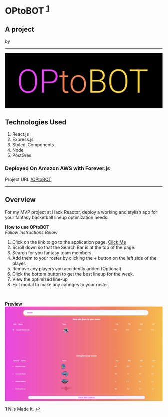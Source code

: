 # OPtoBOT <sup id="a1">[1](#f1)</sup>
## A project
*by*

---
![alt text](https://github.com/nilaip96/OP/blob/main/Screen%20Shot%202021-04-13%20at%205.32.41%20PM.png)

## Technologies Used
1. React.js
2. Express.js
3. Styled-Components
4. Node
5. PostGres

### Deployed On Amazon AWS with Forever.js

Project URL
[/OPtoBOT](http://ec2-54-215-195-116.us-west-1.compute.amazonaws.com/)

---

## Overview
For my MVP project at Hack Reactor, deploy a working and stylish app for your fantasy basketball lineup optimization needs.


**How to use OPtoBOT**\
*Follow instructions Below*
1. Click on the link to go to the application page. [Click Me](http://ec2-54-215-195-116.us-west-1.compute.amazonaws.com/)
2. Scroll down so that the Search Bar is at the top of the page.
3. Search for you fantasy team members. 
4. Add them to your roster by clicking the + button on the left side of the player.
5. Remove any players you accidently added (Optional)
6. Click the bottom button to get the best lineup for the week.
7. View the optimized line-up
8. Exit modal to make any cahnges to your roster.

<br>

**Preview**
![alt text](https://github.com/nilaip96/OP/blob/main/Screen%20Shot%202021-04-13%20at%205.33.01%20PM.png)



<b id="f1">1</b> Nils Made It. [↩](#a1)

